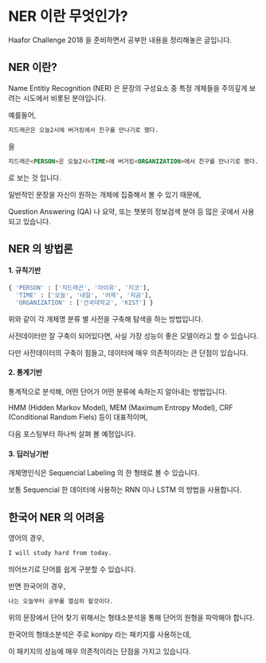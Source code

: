 # NER 이란 무엇인가?

Haafor Challenge 2018 을 준비하면서 공부한 내용을 정리해놓은 글입니다.



## NER 이란?

Name Entitiy Recognition (NER) 은 문장의 구성요소 중 특정 개체들을 주의깊게 보려는 시도에서 비롯된 분야입니다.



예를들어, 

```markdown
지드래곤은 오늘2시에 버거킹에서 친구를 만나기로 했다.
```

을

```markdown
지드래곤<PERSON>은 오늘2시<TIME>에 버거킹<ORGANIZATION>에서 친구를 만나기로 했다.
```

로 보는 것 입니다.



일반적인 문장을 자신이 원하는 개체에 집중해서 볼 수 있기 때문에,

Question Answering (QA) 나 요약, 또는 챗봇의 정보검색 분야 등 많은 곳에서 사용되고 있습니다.



## NER 의 방법론

#### 1. 규칙기반

```python
{ 'PERSON' : ['지드래곤', '아이유', '지코'],
  'TIME' : ['오늘', '내일', '어제', '지금'],
  'ORGANIZATION' : ['건국대학교', 'KIST'] }
```

위와 같이 각 개체명 분류 별 사전을 구축해 탐색을 하는 방법입니다.

사전데이터만 잘 구축이 되어있다면, 사실 가장 성능이 좋은 모델이라고 할 수 있습니다.

다만 사전데이터의 구축이 힘들고, 데이터에 매우 의존적이라는 큰 단점이 있습니다.



#### 2. 통계기반

통계적으로 분석해, 어떤 단어가 어떤 분류에 속하는지 알아내는 방법입니다.

HMM (Hidden Markov Model), MEM (Maximum Entropy Model), CRF (Conditional Random Fiels) 등이 대표적이며, 

다음 포스팅부터 하나씩 살펴 볼 예정입니다.



#### 3. 딥러닝기반

개체명인식은 Sequencial Labeling 의 한 형태로 볼 수 있습니다.

보통 Sequencial 한 데이터에 사용하는 RNN 이나 LSTM 의 방법을 사용합니다.



## 한국어 NER 의 어려움

 영어의 경우, 

```markdown
I will study hard from today.
```

 띄어쓰기로 단어를 쉽게 구분할 수 있습니다.



반면 한국어의 경우,

```markdown
나는 오늘부터 공부를 열심히 할것이다.
```

위의 문장에서 단어 찾기 위해서는 형태소분석을 통해 단어의 원형을 파악해야 합니다.



한국어의 형태소분석은 주로 konlpy 라는 패키지를 사용하는데,

이 패키지의 성능에 매우 의존적이라는 단점을 가지고 있습니다.